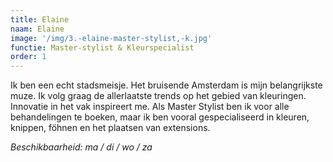 ```yaml
---
title: Elaine
naam: Elaine
image: '/img/3.-elaine-master-stylist,-k.jpg'
functie: Master-stylist & Kleurspecialist
order: 1
---
```


Ik ben een echt stadsmeisje. Het bruisende Amsterdam is mijn belangrijkste muze. Ik volg graag de allerlaatste trends op het gebied van kleuringen. Innovatie in het vak inspireert me. Als Master Stylist ben ik voor alle behandelingen te boeken, maar ik ben vooral gespecialiseerd in kleuren, knippen, f&ouml;hnen en het plaatsen van extensions. 

*Beschikbaarheid: ma / di / wo / za*